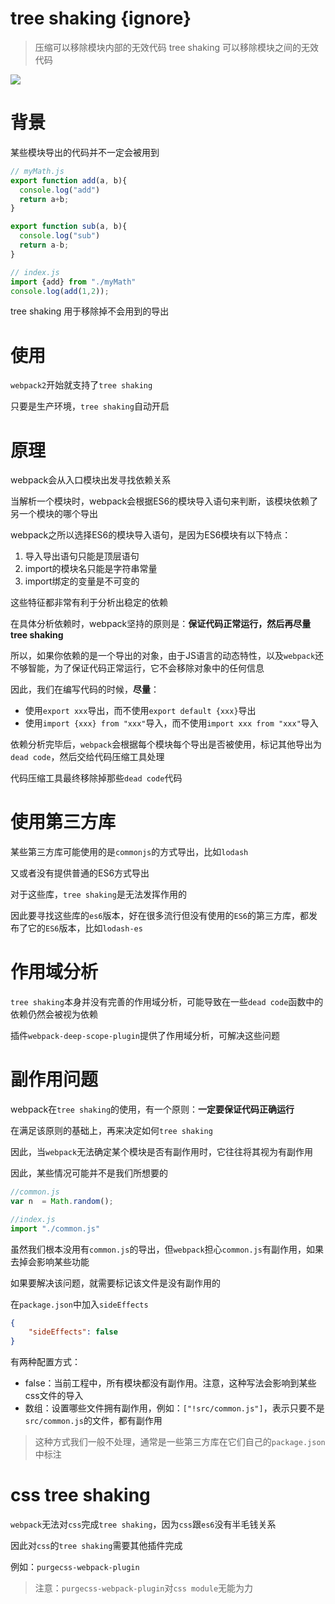 # tree shaking {ignore}

> 压缩可以移除模块内部的无效代码
> tree shaking 可以移除模块之间的无效代码

![](https://user-gold-cdn.xitu.io/2018/1/4/160bfdcf2a31ce4a?imageslim)

# 背景

某些模块导出的代码并不一定会被用到

```js
// myMath.js
export function add(a, b){
  console.log("add")
  return a+b;
}

export function sub(a, b){
  console.log("sub")
  return a-b;
}
```

```js
// index.js
import {add} from "./myMath"
console.log(add(1,2));
```

tree shaking 用于移除掉不会用到的导出

# 使用

`webpack2`开始就支持了`tree shaking`

只要是生产环境，`tree shaking`自动开启

# 原理

webpack会从入口模块出发寻找依赖关系

当解析一个模块时，webpack会根据ES6的模块导入语句来判断，该模块依赖了另一个模块的哪个导出

webpack之所以选择ES6的模块导入语句，是因为ES6模块有以下特点：

1. 导入导出语句只能是顶层语句
2. import的模块名只能是字符串常量
3. import绑定的变量是不可变的

这些特征都非常有利于分析出稳定的依赖

在具体分析依赖时，webpack坚持的原则是：**保证代码正常运行，然后再尽量tree shaking**

所以，如果你依赖的是一个导出的对象，由于JS语言的动态特性，以及`webpack`还不够智能，为了保证代码正常运行，它不会移除对象中的任何信息

因此，我们在编写代码的时候，**尽量**：

- 使用`export xxx`导出，而不使用`export default {xxx}`导出
- 使用`import {xxx} from "xxx"`导入，而不使用`import xxx from "xxx"`导入

依赖分析完毕后，`webpack`会根据每个模块每个导出是否被使用，标记其他导出为`dead code`，然后交给代码压缩工具处理

代码压缩工具最终移除掉那些`dead code`代码

# 使用第三方库

某些第三方库可能使用的是`commonjs`的方式导出，比如`lodash`

又或者没有提供普通的ES6方式导出

对于这些库，`tree shaking`是无法发挥作用的

因此要寻找这些库的`es6`版本，好在很多流行但没有使用的`ES6`的第三方库，都发布了它的`ES6`版本，比如`lodash-es`

# 作用域分析

`tree shaking`本身并没有完善的作用域分析，可能导致在一些`dead code`函数中的依赖仍然会被视为依赖

插件`webpack-deep-scope-plugin`提供了作用域分析，可解决这些问题

# 副作用问题

webpack在`tree shaking`的使用，有一个原则：**一定要保证代码正确运行**

在满足该原则的基础上，再来决定如何`tree shaking`

因此，当`webpack`无法确定某个模块是否有副作用时，它往往将其视为有副作用

因此，某些情况可能并不是我们所想要的

```js
//common.js
var n  = Math.random();

//index.js
import "./common.js"
```

虽然我们根本没用有`common.js`的导出，但`webpack`担心`common.js`有副作用，如果去掉会影响某些功能

如果要解决该问题，就需要标记该文件是没有副作用的

在`package.json`中加入`sideEffects`
```json
{
    "sideEffects": false
}
```

有两种配置方式：

- false：当前工程中，所有模块都没有副作用。注意，这种写法会影响到某些css文件的导入
- 数组：设置哪些文件拥有副作用，例如：`["!src/common.js"]`，表示只要不是`src/common.js`的文件，都有副作用

> 这种方式我们一般不处理，通常是一些第三方库在它们自己的`package.json`中标注

# css tree shaking

`webpack`无法对`css`完成`tree shaking`，因为`css`跟`es6`没有半毛钱关系

因此对`css`的`tree shaking`需要其他插件完成

例如：`purgecss-webpack-plugin`

> 注意：`purgecss-webpack-plugin`对`css module`无能为力